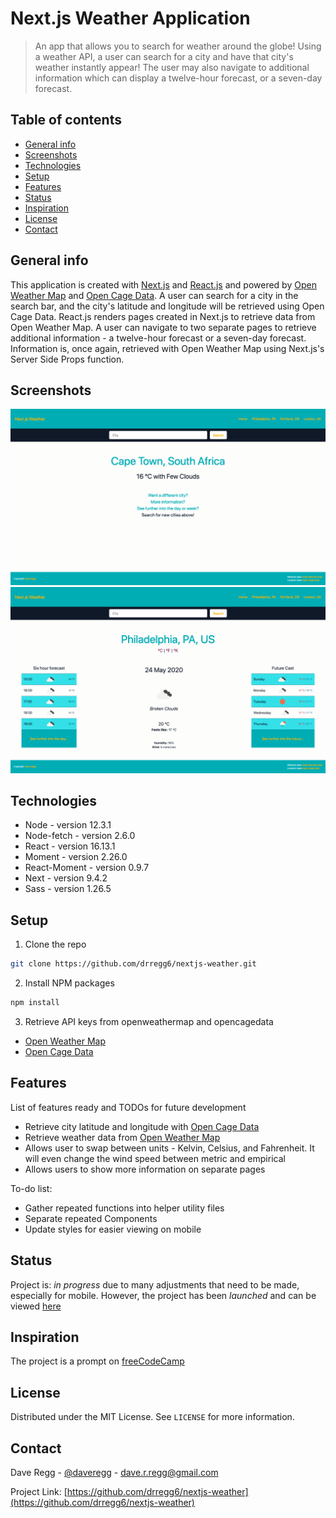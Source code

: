 # Next.js Weather Application
> An app that allows you to search for weather around the globe! Using a weather API, a user can search for a city and have that city's weather instantly appear! The user may also navigate to additional information which can display a twelve-hour forecast, or a seven-day forecast.

## Table of contents
* [General info](#general-info)
* [Screenshots](#screenshots)
* [Technologies](#technologies)
* [Setup](#setup)
* [Features](#features)
* [Status](#status)
* [Inspiration](#inspiration)
* [License](#license)
* [Contact](#contact)

## General info
This application is created with [Next.js](https://www.nextjs.org) and [React.js](https://www.reactjs.org) and powered by [Open Weather Map](https://openweathermap.org) and [Open Cage Data](https://opencagedata.com). A user can search for a city in the search bar, and the city's latitude and longitude will be retrieved using Open Cage Data. React.js renders pages created in Next.js to retrieve data from Open Weather Map. A user can navigate to two separate pages to retrieve additional information - a twelve-hour forecast or a seven-day forecast. Information is, once again, retrieved with Open Weather Map using Next.js's Server Side Props function.

## Screenshots
![index](./img/nextjs_weather_pic.png)
![/weather?q=philadelphia](./img/nextjs_weather_pic2.png)

## Technologies
* Node - version 12.3.1
* Node-fetch - version 2.6.0
* React - version 16.13.1
* Moment - version 2.26.0
* React-Moment - version 0.9.7
* Next - version 9.4.2
* Sass - version 1.26.5

## Setup
1. Clone the repo
```sh
git clone https://github.com/drregg6/nextjs-weather.git
```
2. Install NPM packages
```sh
npm install
```
3. Retrieve API keys from openweathermap and opencagedata
* [Open Weather Map](https://openweathermap.org/)
* [Open Cage Data](https://opencagedata.com/)

## Features
List of features ready and TODOs for future development
* Retrieve city latitude and longitude with [Open Cage Data](https://opencagedata.com)
* Retrieve weather data from [Open Weather Map](https://www.openweathermap.org)
* Allows user to swap between units - Kelvin, Celsius, and Fahrenheit. It will even change the wind speed between metric and empirical
* Allows users to show more information on separate pages

To-do list:
* Gather repeated functions into helper utility files
* Separate repeated Components
* Update styles for easier viewing on mobile

## Status
Project is: _in progress_ due to many adjustments that need to be made, especially for mobile. However, the project has been _launched_ and can be viewed [here](https://vast-sands-55489.herokuapp.com/)

## Inspiration
The project is a prompt on [freeCodeCamp](https://www.freecodecamp.org)

## License
Distributed under the MIT License. See `LICENSE` for more information.

## Contact
Dave Regg - [@daveregg](https://www.twitter.com/daveregg) - dave.r.regg@gmail.com

Project Link: [https://github.com/drregg6/nextjs-weather](https://github.com/drregg6/nextjs-weather)